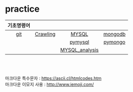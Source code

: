 # practice


|기초명령어||||
|:---:|:---:|:---:|:---:|
|[git](https://github.com/jsjune/Practice_Grammar/blob/master/practice/git.md)|[Crawling](https://github.com/jsjune/Practice_Grammar/blob/master/practice/Crawling.ipynb)|[MYSQL](https://github.com/jsjune/Practice_Grammar/blob/master/practice/MYSQL_query.md)|[mongodb](https://github.com/jsjune/Practice_Grammar/blob/master/practice/mongodb_query.ipynb)|
|||[pymysql](https://github.com/jsjune/Practice_Grammar/blob/master/practice/pymysql.ipynb)|[pymongo](https://github.com/jsjune/Practice_Grammar/blob/master/practice/pymongo.ipynb)|
|||[MYSQL_analysis](https://github.com/jsjune/Practice_Grammar/blob/master/practice/MYSQL_analysis.ipynb)||






<br><br><br>
마크다운 특수문자 : https://ascii.cl/htmlcodes.htm
<br>
마크다운 이모지 사용 : http://www.iemoji.com/
